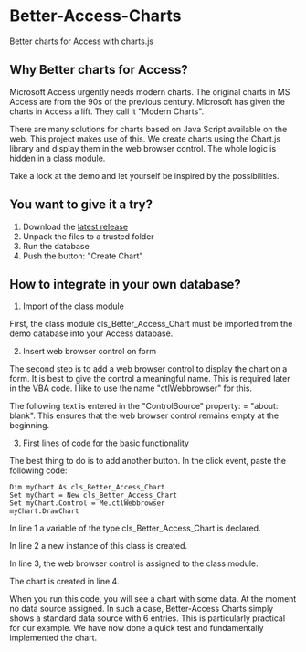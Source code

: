 # Better-Access-Charts
Better charts for Access with charts.js

## Why Better charts for Access?

Microsoft Access urgently needs modern charts. The original charts in MS Access are from the 90s of the previous century. Microsoft has given the charts in Access a lift. They call it "Modern Charts".

There are many solutions for charts based on Java Script available on the web. This project makes use of this.
We create charts using the Chart.js library and display them in the web browser control. The whole logic is hidden in a class module.

Take a look at the demo and let yourself be inspired by the possibilities.

## You want to give it a try?
1. Download the [latest release](https://github.com/team-moeller/better-access-charts/releases/latest)
2. Unpack the files to a trusted folder
3. Run the database
4. Push the button: "Create Chart"

## How to integrate in your own database?
1. Import of the class module

First, the class module cls_Better_Access_Chart must be imported from the demo database into your Access database.

2. Insert web browser control on form

The second step is to add a web browser control to display the chart on a form. It is best to give the control a meaningful name. This is required later in the VBA code. I like to use the name "ctlWebbrowser" for this.


The following text is entered in the "ControlSource" property: = "about: blank". This ensures that the web browser control remains empty at the beginning.

3. First lines of code for the basic functionality

The best thing to do is to add another button. In the click event, paste the following code:

```vba
Dim myChart As cls_Better_Access_Chart  
Set myChart = New cls_Better_Access_Chart  
Set myChart.Control = Me.ctlWebbrowser  
myChart.DrawChart  
```

In line 1 a variable of the type cls_Better_Access_Chart is declared.

In line 2 a new instance of this class is created.

In line 3, the web browser control is assigned to the class module.

The chart is created in line 4. 


When you run this code, you will see a chart with some data. At the moment no data source assigned. In such a case, Better-Access Charts simply shows a standard data source with 6 entries. This is particularly practical for our example. We have now done a quick test and fundamentally implemented the chart.
